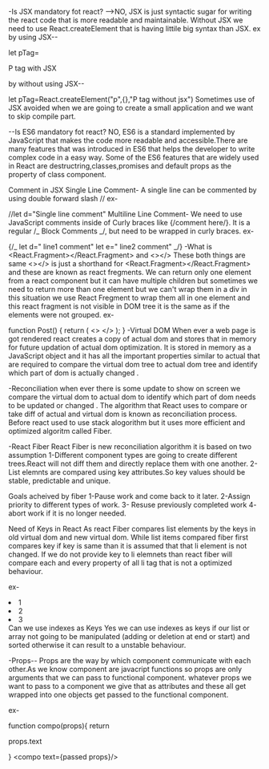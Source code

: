 -Is JSX mandatory fot react?
-->NO, JSX is just syntactic sugar for writing the react code that is more readable and maintainable. Without JSX we need to use React.createElement that is having littile big syntax than JSX. ex by using JSX--

let pTag=<p>P tag with JSX</p>
by without using JSX--

let pTag=React.createElement("p",{},"P tag without jsx")
Sometimes use of JSX avoided when we are going to create a small application and we want to skip compile part.

--Is ES6 mandatory fot react?
NO, ES6 is a standard implemented by JavaScript that makes the code more readable and accessible.There are many features that was introduced in ES6 that helps the developer to write complex code in a easy way. Some of the ES6 features that are widely used in React are destructring,classes,promises and default props as the property of class component.

Comment in JSX
Single Line Comment-
A single line can be commented by using double forward slash // ex-

//let d="Single line comment"
Multiline Line Comment-
We need to use JavaScript comments inside of Curly braces like {/comment here/}. It is a regular /_ Block Comments _/, but need to be wrapped in curly braces. ex-

{/_
let d=" line1 comment"
let e=" line2 comment"
_/}
-What is <React.Fragment></React.Fragment> and <></>
These both things are same <></> is just a shorthand for <React.Fragment></React.Fragment> and these are known as react fregments. We can return only one element from a react component but it can have multiple children but sometimes we need to return more than one element but we can't wrap them in a div in this situation we use React Fregment to wrap them all in one element and this react fragment is not visible in DOM tree it is the same as if the elements were not grouped. ex-

function Post() {
return (
<>
<PostTitle />
<PostBody />
</>
);
}
-Virtual DOM
When ever a web page is got rendered react creates a copy of actual dom and stores that in memory for future updation of actual dom optimization. It is stored in memory as a JavaScript object and it has all the important properties similar to actual that are required to compare the virtual dom tree to actual dom tree and identify which part of dom is actually changed .

-Reconciliation
when ever there is some update to show on screen we compare the virtual dom to actual dom to identify which part of dom needs to be updated or changed . The algorithm that React uses to compare or take diff of actual and virtual dom is known as reconciliation process. Before react used to use stack alogorithm but it uses more efficient and optimized algoritm called Fiber.

-React Fiber
React Fiber is new reconciliation algorithm it is based on two assumption 1-Different component types are going to create different trees.React will not diff them and directly replace them with one another. 2-List elemnts are compared using key attributes.So key values should be stable, predictable and unique.

Goals acheived by fiber
1-Pause work and come back to it later. 2-Assign priority to different types of work. 3- Resuse previously completed work 4- abort work if it is no longer needed.

Need of Keys in React
As react Fiber compares list elements by the keys in old virtual dom and new virtual dom. While list items compared fiber first compares key if key is same than it is assumed that that li element is not changed. If we do not provide key to li elemnets than react fiber will compare each and every property of all li tag that is not a optimized behaviour.

ex-

<li key={0}>1</li>
<li key={1}>2</li>
<li key={2}>3</li>
Can we use indexes as Keys
Yes we can use indexes as keys if our list or array not going to be manipulated (adding or deletion at end or start) and sorted otherwise it can result to a unstable behaviour.

-Props--
Props are the way by which component communicate with each other.As we know component are javacript functions so props are only arguments that we can pass to functional component. whatever props we want to pass to a component we give that as attributes and these all get wrapped into one objects get passed to the functional component.

ex-

function compo(props){
return <p>props.text</p>
}
<compo text={passed props}/>

